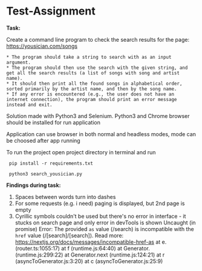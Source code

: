 # Test-Assignment

<b>Task:</b>

Create a command line program to check the search results for the page:
    https://yousician.com/songs
    
    * The program should take a string to search with as an input argument.
    * The program should then use the search with the given string, and get all the search results (a list of songs with song and artist name).
    * It should then print all the found songs in alphabetical order, sorted primarily by the artist name, and then by the song name.
    * If any error is encountered (e.g., the user does not have an internet connection), the program should print an error message instead and exit.


Solution made with Python3 and Selenium. 
Python3 and Chrome browser should be installed for run application

Application can use browser in both normal and headless modes, mode can be choosed after app running

To run the project open project directory in terminal and run

<code> pip install -r requirements.txt </code>

<code> python3 search_yousician.py </code>

<b> Findings during task: </b>

1. Spaces between words turn into dashes
2. For some requests (e.g. i need) paging is displayed, but 2nd page is empty
3. Cyrillic symbols couldn't be used but there's no error in interface - it stucks on search page and only error in devTools is shown
   Uncaught (in promise) Error: The provided `as` value (/search) is incompatible with the `href` value (/[search]/[search]). Read more: https://nextjs.org/docs/messages/incompatible-href-as
    at e.<anonymous> (router.ts:1055:17)
    at f (runtime.js:64:40)
    at Generator.<anonymous> (runtime.js:299:22)
    at Generator.next (runtime.js:124:21)
    at r (asyncToGenerator.js:3:20)
    at c (asyncToGenerator.js:25:9)
